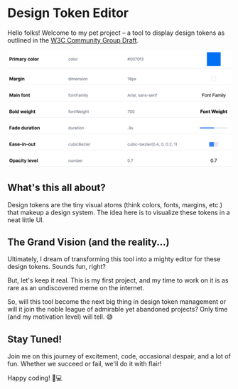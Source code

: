 # Design Token Editor

Hello folks! Welcome to my pet project – a tool to display design tokens as outlined in the [W3C Community Group Draft](https://design-tokens.github.io/community-group/format/).

![Example UI](example.png)

## What's this all about?

Design tokens are the tiny visual atoms (think colors, fonts, margins, etc.) that makeup a design system. The idea here is to visualize these tokens in a neat little UI.

## The Grand Vision (and the reality...)

Ultimately, I dream of transforming this tool into a mighty editor for these design tokens. Sounds fun, right?

But, let's keep it real. This is my first project, and my time to work on it is as rare as an undiscovered meme on the internet.

So, will this tool become the next big thing in design token management or will it join the noble league of admirable yet abandoned projects? Only time (and my motivation level) will tell. 😅

## Stay Tuned!

Join me on this journey of excitement, code, occasional despair, and a lot of fun. Whether we succeed or fail, we'll do it with flair!

Happy coding! 🚀💻
